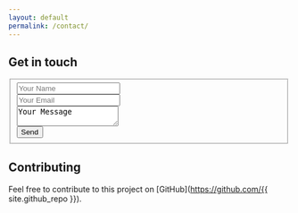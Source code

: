 ```yaml
---
layout: default
permalink: /contact/
---
```


## Get in touch


<form class="form-horizontal" action="https://formspree.io/{{ site.formspree_id }}" method="POST">
<fieldset class="fieldset">
  <div class="form-group">
    <input class="form-control" type="text" name="name" placeholder="Your Name">
  </div>
  <div class="form-group">
    <input class="form-control" type="email" name="_replyto" placeholder="Your Email">
  </div>
  <div class="form-group">
    <textarea class="form-control" id="textarea" name="message">Your Message</textarea>
  </div>
  <div class="form-group">
    <input type="submit" value="Send">
  </div>
    <input type="text" name="_gotcha" style="display:none" />
</fieldset>
</form>

## Contributing
Feel free to contribute to this project on [GitHub](https://github.com/{{ site.github_repo }}).
